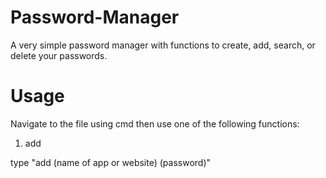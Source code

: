 # Password-Manager
A very simple password manager with functions to create, add, search, or delete your passwords.

# Usage
Navigate to the file using cmd then use one of the following functions:

1. add

type "add (name of app or website) (password)"
